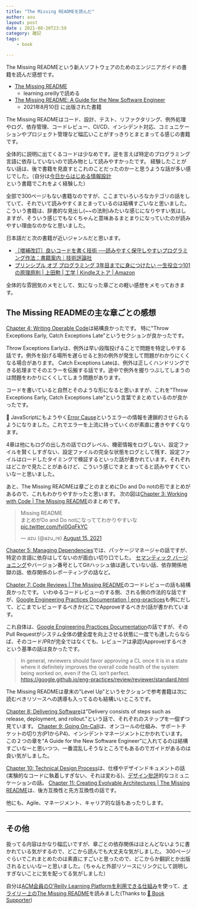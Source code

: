 ```yaml
---
title: "The Missing READMEを読んだ"
author: azu
layout: post
date : 2021-08-20T23:59
category: 雑記
tags:
    - book

---
```


The Missing READMEという新人ソフトウェアのためのエンジニアガイドの書籍を読んだ感想です。

- [The Missing README](https://learning.oreilly.com/library/view/the-missing-readme/9781098129064/)
  - learning.oreillyで読める
- [The Missing README: A Guide for the New Software Engineer](https://themissingreadme.com/)
  - 2021年8月10日 に出版された書籍

The Missing READMEはコード、設計、テスト、リファクタリング、例外処理やログ、依存管理、コードレビュー、CI/CD、インシデント対応、コミュニケーションやプロジェクト管理など幅広いことがすっきりとまとまってる感じの書籍です。

全体的に説明に出てくるコードは少なめです。逆を言えば特定のプログラミング言語に依存していないので読み物として読みやすかったです。
経験したことがない話は、後で書籍を見直すとこれのことだったのかーと思うような話が多い感じでした。（自分は[今日からはじめる情報設計](https://www.amazon.co.jp/dp/B07JPJWX45/)という書籍でこれをよく経験した）

全部で300ページもない書籍なのですが、ここまでいろいろなカテゴリの話をしていて、それでいて読みやすくまとまっているのは結構すごいなと思いました。
こういう書籍は、辞書的な見出し(~~の法則)みたいな感じになりやすい気はしますが、そういう感じでもなくちゃんと意味あるまとまりになっていたのが読みやすい理由なのかなと思いました。

日本語だと次の書籍が近いジャンルだと思います。

- [［増補改訂］良いコードを書く技術 ──読みやすく保守しやすいプログラミング作法：書籍案内｜技術評論社](https://gihyo.jp/book/2021/978-4-297-12048-1)
- [プリンシプル オブ プログラミング 3年目までに身につけたい 一生役立つ101の原理原則 | 上田勲 | 工学 | Kindleストア | Amazon](https://www.amazon.co.jp/dp/B071V7MY82/)

全体的な雰囲気のメモとして、気になった章ごとの軽い感想をメモっておきます。

## The Missing READMEの主な章ごとの感想

[Chapter 4: Writing Operable Code](https://learning.oreilly.com/library/view/the-missing-readme/9781098129064/c04.xhtml)は結構良かったです。
特に"Throw Exceptions Early, Catch Exceptions Late"というセクションが良かったです。

Throw Exceptions Earlyは、例外は早い段階投げることで問題を特定しやする話です。例外を投げる場所を遅らせると別の例外が発生して問題がわかりにくくなる場合があります。
Catch Exceptions Lateは、例外は正しくハンドリングできる処理までそのエラーを伝搬する話です。途中で例外を握りつぶしてしまうのは問題をわかりにくくしてしまう問題があります。

コードを書いていると自然とそのような形になると思いますが、これを"Throw Exceptions Early, Catch Exceptions Late"という言葉でまとめているのが良かったです。

📝 JavaScriptにもようやく[Error Cause](https://github.com/tc39/proposal-error-cause)というエラーの情報を連鎖的させられるようになりました。これでエラーを上流に持っていくのが素直に書きやすくなります。

4章は他にもログの出し方の話でログレベル、機密情報をログしない、設定ファイルを賢くしすぎない、設定ファイルの完全な状態をログとして残す、設定ファイルはロードしたタイミングで検証するといった話が書かれています。それぞれはどこかで見たことがあるけど、こういう感じでまとまってると読みやすくていいなーと思いました。


あと、The Missing READMEは章ごとのまとめにDo and Do notの形でまとめがあるので、これもわかりやすかったと思います。
次の図は[Chapter 3: Working with Code | The Missing README](https://learning.oreilly.com/library/view/the-missing-readme/9781098129064/c03.xhtml)のまとめです。

<blockquote class="twitter-tweet"><p lang="ja" dir="ltr">Missing README<br>まとめがDo and Do notになっててわかりやすいな <a href="https://t.co/fvi0GqFkYC">pic.twitter.com/fvi0GqFkYC</a></p>&mdash; azu (@azu_re) <a href="https://twitter.com/azu_re/status/1426762514369441793?ref_src=twsrc%5Etfw">August 15, 2021</a></blockquote>

<script async src="https://platform.twitter.com/widgets.js" charset="utf-8"></script> 

[Chapter 5: Managing Dependencies](https://learning.oreilly.com/library/view/the-missing-readme/9781098129064/c05.xhtml)では、パッケージマネージャの話ですが、特定の言語に依存はしてないのが面白い切り口でした。
[セマンティック バージョニング](https://semver.org/lang/ja/)やバージョン番号としてGitハッシュ値は適していない話、依存関係地獄の話、依存関係のレポーティングの話など。

[Chapter 7: Code Reviews | The Missing README](https://learning.oreilly.com/library/view/the-missing-readme/9781098129064/c07.xhtml)のコードレビューの話も結構良かったです。
いわゆるコードレビューのする側、される側の作法的な話ですが、[Google Engineering Practices Documentation | eng-practices](https://google.github.io/eng-practices/)も例にだして、どこまでレビューするべきか(どこでApproveするべきか)話が書かれています。

これ自体は、[Google Engineering Practices Documentation](https://google.github.io/eng-practices/)の話ですが、そのPull Requestがシステム全体の健全度を向上させる状態に一度でも達したらならば、そのコード/PRが完全ではなくても、レビューアは承認(Approve)するべきという基準の話は良かったです。

> In general, reviewers should favor approving a CL once it is in a state where it definitely improves the overall code health of the system being worked on, even if the CL isn’t perfect.
> https://google.github.io/eng-practices/review/reviewer/standard.html

The Missing READMEは章末の"Level Up"というセクションで参考書籍は次に読むべきリソースへの誘導も入ってるのも結構いいところです。

[Chapter 8: Delivering Software](https://learning.oreilly.com/library/view/the-missing-readme/9781098129064/c08.xhtml#h1-501836c08-0001)は"Delivery consists of steps such as release, deployment, and rollout."という話で、それぞれのステップを一個ずつ見ています。
[Chapter 9: Going On-Call](https://learning.oreilly.com/library/view/the-missing-readme/9781098129064/c09.xhtml#h1-501836c09-0005)は、オンコールの仕組み、サポートチケットの切り方(P1からP4)、インシデントマネージメントにかかれています。
この２つの章を"A Guide for the New Software Engineer"に入れてるのは結構すごいなーと思いつつ、一番混乱しそうなところでもあるのでガイドがあるのは良い気がしました。

[Chapter 10: Technical Design Process](https://learning.oreilly.com/library/view/the-missing-readme/9781098129064/c10.xhtml#h1-501836c10-0001)は、仕様やデザインドキュメントの話(実験的なコードに執着しすぎない、それは変わる)、[デザイン批評](https://www.amazon.co.jp/dp/B01J2OEYLU/)的なコミュニケーションの話。
[Chapter 11: Creating Evolvable Architectures | The Missing README](https://learning.oreilly.com/library/view/the-missing-readme/9781098129064/c11.xhtml#h1-501836c11-0001)は、後方互換性と先方互換性の話です。

他にも、Agile、マネージメント、キャリア的な話もあったりします。

---

## その他

扱ってる内容はかなり幅広いですが、章ごとの依存関係はほとんどないように書かれている気がするので、どこから読んでも大丈夫な気がしました。
300ページぐらいでこれまとめたのは素直にすごいと思ったので、どこからか翻訳とか出版されるといいなーと思いました。（ちゃんと外部リソースにリンクにして説明しすぎないことに気を配ってる気がしました）

自分は[ACM会員のO'Reilly Learning Platformを利用できる仕組み](https://learning.acm.org/e-learning/oreilly)を使って、[オライリー上のThe Missing README](https://learning.oreilly.com/library/view/the-missing-readme/9781098129064/)を読みました(Thanks to [📖 Book Supporter](https://github.com/sponsors/azu))